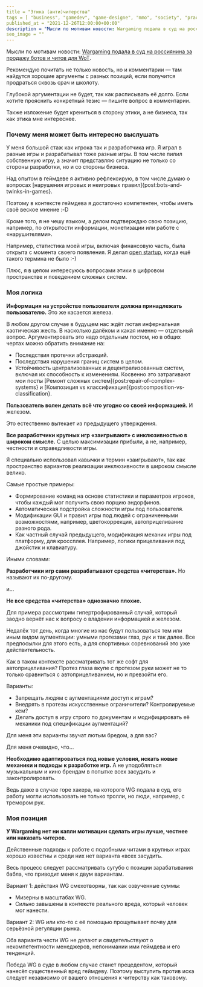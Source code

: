 ```yaml
---
title = "Этика (анти)читерства"
tags = [ "business", "gamedev", "game-designe", "mmo", "society", "practice", "theory",]
published_at = "2021-12-26T12:00:00+00:00"
description = "Мысли по мотивам новости: Wargaming подала в суд на россиянина за продажу ботов и читов для WoT."
seo_image = ""
---
```


Мысли по мотивам новости: [Wargaming подала в суд на россиянина за продажу ботов и читов для WoT](https://habr.com/ru/news/t/597883/).

Рекомендую почитать не только новость, но и комментарии — там найдутся хорошие аргументы с разных позиций, если получится продраться сквозь срач и школоту.

Глубокой аргументации не будет, так как расписывать её долго. Если хотите прояснить конкретный тезис — пишите вопрос в комментарии.

Также изложение будет крениться в сторону этики, а не бизнеса, так как этика мне интереснее.

<!-- more -->

### Почему меня может быть интересно выслушать

У меня большой стаж как игрока так и разработчика игр. Я играл в разные игры и разрабатывал тоже разные игры. В том числе пилил собственную игру, а значит представляю ситуацию не только со стороны разработки, но и со стороны бизнеса.

Над опытом в геймдеве я активно рефлексирую, в том числе думаю о вопросах [нарушения игровых и неигровых правил]{post:bots-and-twinks-in-games}.

Поэтому в контексте геймдева я достаточно компетентен, чтобы иметь своё веское мнение :-D

Кроме того, я не чешу языком, а делом подтверждаю свою позицию, например, по открытости информации, монетизации или работе с «нарушителями».

Например, статистика моей игры, включая финансовую часть, была открыта с момента своего появления. Я делал [open startup](https://hackernoon.com/what-does-it-mean-to-be-an-open-startup-f4446984189), когда ещё такого термина не было :-)

Плюс, я в целом интересуюсь вопросами этики в цифровом пространстве и поведением сложных систем.

### Моя логика

**Информация на устройстве пользователя должна принадлежать пользователю.** Это же касается железа.

В любом другом случае в будущем нас ждёт лютая инфернальная хаотическая жесть. В насколько далёком и какая именно — отдельный вопрос. Аргументировать это надо отдельным постом, но в общих чертах можно обратить внимание на:

- Последствия протечки абстракций.
- Последствия нарушения границ систем в целом.
- Устойчивость централизованных и децентрализованных систем, включая их способность к изменениям. Косвенно это затрагивают мои посты [Ремонт сложных систем]{post:repair-of-complex-systems} и [Композиция vs классификация]{post:composition-vs-classification}.

**Пользователь волен делать всё что угодно со своей информацией.** И железом.

Это естественно вытекает из предыдущего утверждения.

**Все разработчики крупных игр «заигрывают» с инклюзивностью в широком смысле.** С целью максимизации прибыли, а не, например, честности и справедливости игры.

Я специально использовал кавычки и термин «заигрывают», так как пространство вариантов реализации инклюзивности в широком смысле велико.

Самые простые примеры:

- Формирование команд на основе статистики и параметров игроков, чтобы каждый мог получить свою порцию эндорфинов.
- Автоматическая подстройка сложности игры под пользователя.
- Модификации GUI и правил игры под людей с ограниченными возможностями, например, цветокоррекция, автоприцеливание разного рода.
- Как частный случай предыдущего, модификация механик игры под платформу, для кроссплея. Например, логики прицеливания под джойстик и клавиатуру.

Иными словами:

**Разработчики игр сами разрабатывают средства «читерства».** Но называют их по-другому.

и…

**Не все средства «читерства» однозначно плохие.**

Для примера рассмотрим гипертрофированный случай, который заодно вернёт нас к вопросу о владении информацией и железом.

Недалёк тот день, когда многие из нас будут пользоваться тем или иным видом аугментации: умными протезами глаз, рук и так далее. Все предпосылки для этого есть, а для спортивных соревнований это уже действительность.

Как в таком контексте рассматривать тот же софт для автоприцеливания? Протез глаза вкупе с протезом руки может не то только сравниться с автоприцеливанием, но и превзойти его.

Варианты:

- Запрещать людям с аугментациями доступ к играм?
- Внедрять в протезы искусственные ограничители? Контролируемые кем?
- Делать доступ в игру строго по документам и модифицировать её механики под спецификации аугментаций?

Для меня эти варианты звучат лютым бредом, а для вас?

Для меня очевидно, что…

**Необходимо адаптироваться под новые условия, искать новые механики и подходы к разработке игр.** А не уподобляться музыкальным и кино брендам в попытке всех засудить и законтролировать.

Ведь даже в случае горе хакера, на которого WG подала в суд, его работу могли использовать не только тролли, но люди, например, с тремором рук.

### Моя позиция

**У Wargaming нет ни капли мотивации сделать игры лучше, честнее или наказать читеров.**

Действенные подходы к работе с подобными читами в крупных играх хорошо известны и среди них нет варианта «всех засудить.

Весь процесс следует рассматривать сугубо с позиции зарабатывания бабла, что приводит меня к двум вариантам.

Вариант 1: действия WG смехотворны, так как озвученные суммы:

- Мизерны в масштабах WG.
- Сильно завышены в контексте реального вреда, который человек мог нанести.

Вариант 2: WG или кто-то с её помощью прощупывает почву для серьёзной регуляции рынка.

Оба варианта чести WG не делают и свидетельствуют о некомпетентности менеджеров, непонимании ими геймдева и его тенденций.

Победа WG в суде в любом случае станет прецедентом, который нанесёт существенный вред геймдеву. Поэтому выступить против иска следует независимо от вашего отношения к читерству как таковому.
